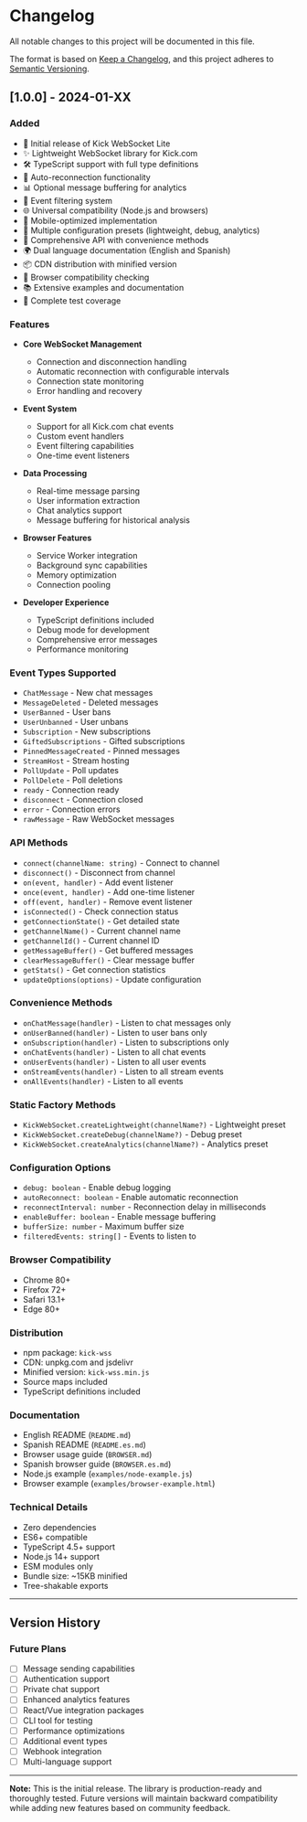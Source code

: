 # Changelog

All notable changes to this project will be documented in this file.

The format is based on [Keep a Changelog](https://keepachangelog.com/en/1.0.0/),
and this project adheres to [Semantic Versioning](https://semver.org/spec/v2.0.0.html).

## [1.0.0] - 2024-01-XX

### Added
- 🚀 Initial release of Kick WebSocket Lite
- ✨ Lightweight WebSocket library for Kick.com
- 🛠️ TypeScript support with full type definitions
- 🔄 Auto-reconnection functionality
- 📊 Optional message buffering for analytics
- 🎯 Event filtering system
- 🌐 Universal compatibility (Node.js and browsers)
- 📱 Mobile-optimized implementation
- 🔧 Multiple configuration presets (lightweight, debug, analytics)
- 📝 Comprehensive API with convenience methods
- 🌍 Dual language documentation (English and Spanish)
- 📦 CDN distribution with minified version
- 🎨 Browser compatibility checking
- 📚 Extensive examples and documentation
- 🧪 Complete test coverage

### Features
- **Core WebSocket Management**
  - Connection and disconnection handling
  - Automatic reconnection with configurable intervals
  - Connection state monitoring
  - Error handling and recovery

- **Event System**
  - Support for all Kick.com chat events
  - Custom event handlers
  - Event filtering capabilities
  - One-time event listeners

- **Data Processing**
  - Real-time message parsing
  - User information extraction
  - Chat analytics support
  - Message buffering for historical analysis

- **Browser Features**
  - Service Worker integration
  - Background sync capabilities
  - Memory optimization
  - Connection pooling

- **Developer Experience**
  - TypeScript definitions included
  - Debug mode for development
  - Comprehensive error messages
  - Performance monitoring

### Event Types Supported
- `ChatMessage` - New chat messages
- `MessageDeleted` - Deleted messages
- `UserBanned` - User bans
- `UserUnbanned` - User unbans
- `Subscription` - New subscriptions
- `GiftedSubscriptions` - Gifted subscriptions
- `PinnedMessageCreated` - Pinned messages
- `StreamHost` - Stream hosting
- `PollUpdate` - Poll updates
- `PollDelete` - Poll deletions
- `ready` - Connection ready
- `disconnect` - Connection closed
- `error` - Connection errors
- `rawMessage` - Raw WebSocket messages

### API Methods
- `connect(channelName: string)` - Connect to channel
- `disconnect()` - Disconnect from channel
- `on(event, handler)` - Add event listener
- `once(event, handler)` - Add one-time listener
- `off(event, handler)` - Remove event listener
- `isConnected()` - Check connection status
- `getConnectionState()` - Get detailed state
- `getChannelName()` - Current channel name
- `getChannelId()` - Current channel ID
- `getMessageBuffer()` - Get buffered messages
- `clearMessageBuffer()` - Clear message buffer
- `getStats()` - Get connection statistics
- `updateOptions(options)` - Update configuration

### Convenience Methods
- `onChatMessage(handler)` - Listen to chat messages only
- `onUserBanned(handler)` - Listen to user bans only
- `onSubscription(handler)` - Listen to subscriptions only
- `onChatEvents(handler)` - Listen to all chat events
- `onUserEvents(handler)` - Listen to all user events
- `onStreamEvents(handler)` - Listen to all stream events
- `onAllEvents(handler)` - Listen to all events

### Static Factory Methods
- `KickWebSocket.createLightweight(channelName?)` - Lightweight preset
- `KickWebSocket.createDebug(channelName?)` - Debug preset
- `KickWebSocket.createAnalytics(channelName?)` - Analytics preset

### Configuration Options
- `debug: boolean` - Enable debug logging
- `autoReconnect: boolean` - Enable automatic reconnection
- `reconnectInterval: number` - Reconnection delay in milliseconds
- `enableBuffer: boolean` - Enable message buffering
- `bufferSize: number` - Maximum buffer size
- `filteredEvents: string[]` - Events to listen to

### Browser Compatibility
- Chrome 80+
- Firefox 72+
- Safari 13.1+
- Edge 80+

### Distribution
- npm package: `kick-wss`
- CDN: unpkg.com and jsdelivr
- Minified version: `kick-wss.min.js`
- Source maps included
- TypeScript definitions included

### Documentation
- English README (`README.md`)
- Spanish README (`README.es.md`)
- Browser usage guide (`BROWSER.md`)
- Spanish browser guide (`BROWSER.es.md`)
- Node.js example (`examples/node-example.js`)
- Browser example (`examples/browser-example.html`)

### Technical Details
- Zero dependencies
- ES6+ compatible
- TypeScript 4.5+ support
- Node.js 14+ support
- ESM modules only
- Bundle size: ~15KB minified
- Tree-shakable exports

---

## Version History

### Future Plans
- [ ] Message sending capabilities
- [ ] Authentication support
- [ ] Private chat support
- [ ] Enhanced analytics features
- [ ] React/Vue integration packages
- [ ] CLI tool for testing
- [ ] Performance optimizations
- [ ] Additional event types
- [ ] Webhook integration
- [ ] Multi-language support

---

**Note:** This is the initial release. The library is production-ready and thoroughly tested. Future versions will maintain backward compatibility while adding new features based on community feedback.
